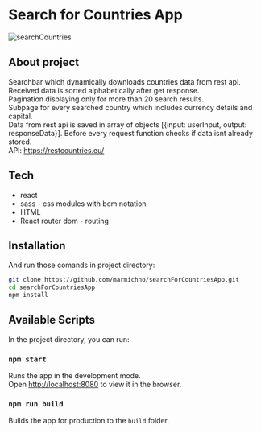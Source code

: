 # Search for Countries App

![searchCountries](https://user-images.githubusercontent.com/72525469/131825005-94c1f1ee-c302-4236-a4e9-13fed354b2c0.gif)

## About project

Searchbar which dynamically downloads countries data from rest api.<br>
Received data is sorted alphabetically after get response.<br>
Pagination displaying only for more than 20 search results.<br>
Subpage for every searched country which includes currency details and capital.<br>
Data from rest api is saved in array of objects [{input: userInput, output: responseData}]. Before every request function checks if data isnt already stored.<br>
API: https://restcountries.eu/

## Tech

- react
- sass - css modules with bem notation
- HTML
- React router dom - routing

## Installation

And run those comands in project directory:
```sh
git clone https://github.com/marmichno/searchForCountriesApp.git
cd searchForCountriesApp
npm install
```

## Available Scripts

In the project directory, you can run:

### `npm start`

Runs the app in the development mode.\
Open [http://localhost:8080](http://localhost:8080) to view it in the browser.

### `npm run build`

Builds the app for production to the `build` folder.
